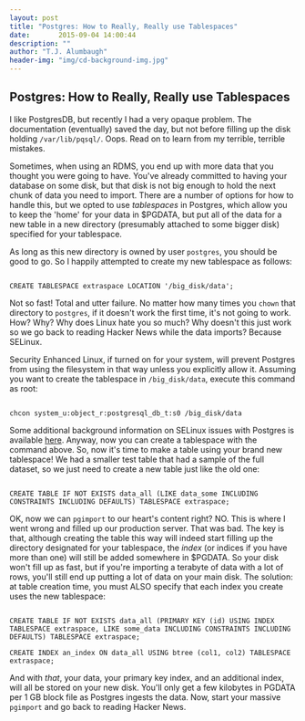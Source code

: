 ```yaml
---
layout: post
title: "Postgres: How to Really, Really use Tablespaces"
date:       2015-09-04 14:00:44
description: ""
author: "T.J. Alumbaugh"
header-img: "img/cd-background-img.jpg"
---
```

<h2 class="section-heading">Postgres: How to Really, Really use Tablespaces</h2>

I like PostgresDB, but recently I had a very opaque problem. The documentation (eventually) saved the day, but not before filling up the disk holding `/var/lib/pqsql/`. Oops. Read on to learn from my terrible, terrible mistakes.

Sometimes, when using an RDMS, you end up with more data that you thought you were going to have. You've already committed to having your database on some disk, but that disk is not big enough to hold the next chunk of data you need to import. There are a number of options for how to handle this, but we opted to use <i>tablespaces</i> in Postgres, which allow you to keep the 'home' for your data in $PGDATA, but put all of the data for a new table in a new directory (presumably attached to some bigger disk) specified for your tablespace.

As long as this new directory is owned by user `postgres`, you should be good to go. So I happily attempted to create my new tablespace as follows:

<code>
CREATE TABLESPACE extraspace LOCATION '/big_disk/data';
</code>

Not so fast! Total and utter failure. No matter how many times you `chown` that directory to `postgres`, if it doesn't work the first time, it's not going to work. How? Why? Why does Linux hate you so much? Why doesn't this just work so we go back to reading Hacker News while the data imports? Because SELinux.

Security Enhanced Linux, if turned on for your system, will prevent Postgres from using the filesystem in that way unless you explicitly allow it. Assuming you want to create the tablespace in `/big_disk/data`, execute this command as root:

<code>
chcon system_u:object_r:postgresql_db_t:s0 /big_disk/data
</code>

Some additional background information on SELinux issues with Postgres is available <a href="http://www.mmtek.com/dp20090929/node/39">here</a>. Anyway, now you can create a tablespace with the command above. So, now it's time to make a table using your brand new tablespace! We had a smaller test table that had a sample of the full dataset, so we just need to create a new table just like the old one:

<code>
CREATE TABLE IF NOT EXISTS data_all (LIKE data_some INCLUDING CONSTRAINTS INCLUDING DEFAULTS) TABLESPACE extraspace;
</code>

OK, now we can `pgimport` to our heart's content right? NO. This is where I went wrong and filled up our production server. That was bad. The key is that, although creating the table this way will indeed start filling up the directory designated for your tablespace, the <i>index</i> (or indices if you have more than one) will still be added somewhere in $PGDATA. So your disk won't fill up as fast, but if you're importing a terabyte of data with a lot of rows, you'll still end up putting a lot of data on your main disk. The solution: at table creation time, you must ALSO specify that each index you create uses the new tablespace:

<code>
CREATE TABLE IF NOT EXISTS data_all (PRIMARY KEY (id) USING INDEX TABLESPACE extraspace, LIKE some_data INCLUDING CONSTRAINTS INCLUDING DEFAULTS) TABLESPACE extraspace;
</code>

<code>
CREATE INDEX an_index ON data_all USING btree (col1, col2) TABLESPACE extraspace;
</code> 

And with <i>that</i>, your data, your primary key index, and an additional index, will all be stored on your new disk. You'll only get a few kilobytes in PGDATA per 1 GB block file as Postgres ingests the data. Now, start your massive `pgimport` and go back to reading Hacker News.
